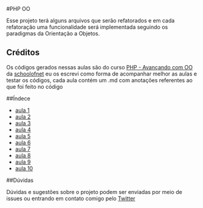 #PHP OO

Esse projeto terá alguns arquivos que serão refatorados e em cada refatoração uma funcionalidade será implementada seguindo os paradigmas da Orientação a Objetos.


## Créditos
Os códigos gerados nessas aulas são do curso [PHP - Avançando com OO](https://www.schoolofnet.com/curso-php-avancando-com-oo/?key=1475844429211) da [schoolofnet](https://www.schoolofnet.com/)
eu os escrevi como forma de acompanhar melhor as aulas e testar os códigos, cada aula contém um .md com anotações referentes ao que foi feito no código

##Índece 
   - [aula 1](https://github.com/yesroh/PHP-OO/tree/master/aula-1)
   - [aula 2](https://github.com/yesroh/PHP-OO/tree/master/aula-2)
   - [aula 3](https://github.com/yesroh/PHP-OO/tree/master/aula-3)
   - [aula 4](https://github.com/yesroh/PHP-OO/tree/master/aula-4)
   - [aula 5](https://github.com/yesroh/PHP-OO/tree/master/aula-5)
   - [aula 6](https://github.com/yesroh/PHP-OO/tree/master/aula-6)
   - [aula 7](https://github.com/yesroh/PHP-OO/tree/master/aula-7)
   - [aula 8](https://github.com/yesroh/PHP-OO/tree/master/aula-8)
   - [aula 9](https://github.com/yesroh/PHP-OO/tree/master/aula-9)
   - [aula 10](https://github.com/yesroh/PHP-OO/tree/master/aula-10)

##Dúvidas

Dúvidas e sugestões sobre o projeto podem ser enviadas por meio de issues ou entrando em contato comigo pelo [Twitter](https://twitter.com/ronaizacard)